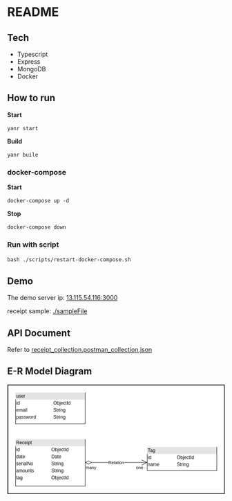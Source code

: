 # README

## Tech

- Typescript
- Express
- MongoDB
- Docker

## How to run

**Start**

```
yanr start
```

**Build**

```
yanr buile
```

### docker-compose

**Start**

```
docker-compose up -d
```

**Stop**

```
docker-compose down
```

### Run with script

```
bash ./scripts/restart-docker-compose.sh
```

## Demo

The demo server ip: [13.115.54.116:3000](13.115.54.116:3000)

receipt sample: [./sampleFile](./sampleFile)

## API Document

Refer to [receipt_collection.postman_collection.json](./receipt_collection.postman_collection.json)

## E-R Model Diagram

![](./receipt_and_tag_relation.png)
